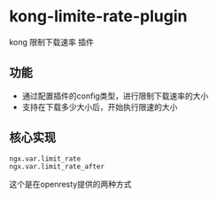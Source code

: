 # kong-limite-rate-plugin
kong 限制下载速率 插件

## 功能
- 通过配置插件的config类型，进行限制下载速率的大小
- 支持在下载多少大小后，开始执行限速的大小

## 核心实现
`ngx.var.limit_rate`  
`ngx.var.limit_rate_after`

这个是在openresty提供的两种方式
